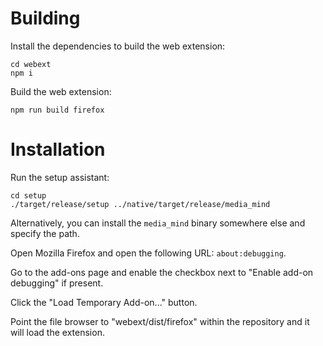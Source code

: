 Building
========

Install the dependencies to build the web extension:

```
cd webext
npm i
```

Build the web extension:

```
npm run build firefox
```

Installation
============

Run the setup assistant:

```
cd setup
./target/release/setup ../native/target/release/media_mind
```

Alternatively, you can install the `media_mind` binary somewhere else and specify the path.

Open Mozilla Firefox and open the following URL: `about:debugging`.

Go to the add-ons page and enable the checkbox next to "Enable add-on debugging" if present.

Click the "Load Temporary Add-on..." button.

Point the file browser to "webext/dist/firefox" within the repository and it will load the extension.

